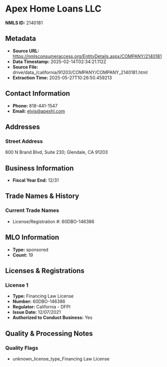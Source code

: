 # Apex Home Loans LLC

**NMLS ID:** 2140181

## Metadata
- **Source URL:** https://nmlsconsumeraccess.org/EntityDetails.aspx/COMPANY/2140181
- **Data Timestamp:** 2025-02-14T02:34:21.112Z
- **Source File:** drive/data_/california/91203/COMPANY/COMPANY_2140181.html
- **Extraction Time:** 2025-05-27T10:26:50.459213

## Contact Information
- **Phone:** 818-441-1547
- **Email:** elvis@apexhl.com

## Addresses
### Street Address
600 N Brand Blvd, Suite 230; Glendale, CA 91203

## Business Information
- **Fiscal Year End:** 12/31

## Trade Names & History
### Current Trade Names
- License/Registration #: 60DBO-146386

## MLO Information
- **Type:** sponsored
- **Count:** 19

## Licenses & Registrations

### License 1
- **Type:** Financing Law License
- **Number:** 60DBO-146386
- **Regulator:** California - DFPI
- **Issue Date:** 12/07/2021
- **Authorized to Conduct Business:** Yes

## Quality & Processing Notes
### Quality Flags
- unknown_license_type_Financing Law License
